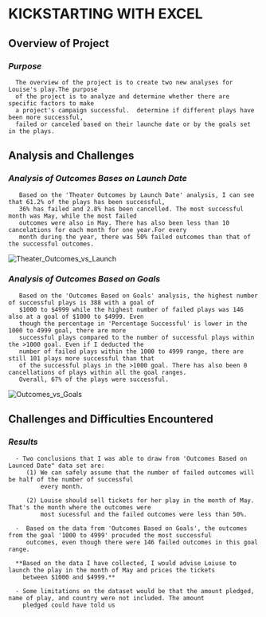 # KICKSTARTING WITH EXCEL

 ## Overview of Project
     
  ### _Purpose_
      The overview of the project is to create two new analyses for Louise's play.The purpose
      of the project is to analyze and determine whether there are specific factors to make
      a project's campaign successful.  determine if different plays have been more successful, 
      failed or canceled based on their launche date or by the goals set in the plays.
      
## Analysis and Challenges
      
   ### _Analysis of Outcomes Bases on Launch Date_
       Based on the 'Theater Outcomes by Launch Date' analysis, I can see that 61.2% of the plays has been successful, 
       36% has failed and 2.8% has been cancelled. The most successful month was May, while the most failed 
       outcomes were also in May. There has also been less than 10 cancelations for each month for one year.For every
       month during the year, there was 50% failed outcomes than that of the successful outcomes. 
 
       
![Theater_Outcomes_vs_Launch](https://user-images.githubusercontent.com/103302566/163313222-edc964f3-caf7-4179-a7e3-d09ee7244af9.png)

   ### _Analysis of Outcomes Based on Goals_
       Based on the 'Outcomes Based on Goals' analysis, the highest number of successful plays is 388 with a goal of
       $1000 to $4999 while the highest number of failed plays was 146 also at a goal of $1000 to $4999. Even
       though the percentage in 'Percentage Successful' is lower in the 1000 to 4999 goal, there are more
       successful plays compared to the number of successful plays within the >1000 goal. Even if I deducted the
       number of failed plays within the 1000 to 4999 range, there are still 101 plays more successful than that 
       of the successful plays in the >1000 goal. There has also been 0 cancellations of plays within all the goal ranges. 
       Overall, 67% of the plays were successful.
       
 
 ![Outcomes_vs_Goals](https://user-images.githubusercontent.com/103302566/163315744-4273b7a1-137e-4695-9687-81c9ec6fc958.png)


## Challenges and Difficulties Encountered
  
  ### _Results_
      
      - Two conclusions that I was able to draw from 'Outcomes Based on Launced Date" data set are:
         (1) We can safely assume that the number of failed outcomes will be half of the number of successful 
             every month.
        
         (2) Louise should sell tickets for her play in the month of May. That's the month where the outcomes were 
             most sucessful and the failed outcomes were less than 50%.
             
      -  Based on the data from 'Outcomes Based on Goals', the outcomes from the goal '1000 to 4999' procuded the most successful
         outcomes, even though there were 146 failed outcomes in this goal range.
         
      **Based on the data I have collected, I would advise Loiuse to launch the play in the month of May and prices the tickets
        between $1000 and $4999.**
         
      - Some limitations on the dataset would be that the amount pledged, name of play, and country were not included. The amount
        pledged could have told us 
